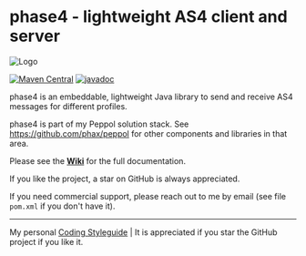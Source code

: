 # phase4 - lightweight AS4 client and server

![Logo](https://github.com/phax/phase4/blob/master/docs/logo/phase4-logo-653-180.png)

[![Maven Central](https://maven-badges.herokuapp.com/maven-central/com.helger.phase4/phase4-parent-pom/badge.svg)](https://maven-badges.herokuapp.com/maven-central/com.helger.phase4/phase4-parent-pom) 
[![javadoc](https://javadoc.io/badge2/com.helger.phase4/phase4-lib/javadoc.svg)](https://javadoc.io/doc/com.helger.phase4/phase4-lib)

phase4 is an embeddable, lightweight Java library to send and receive AS4 messages for different profiles. 

phase4 is part of my Peppol solution stack. See https://github.com/phax/peppol for other components and libraries in that area.

Please see the **[Wiki](https://github.com/phax/phase4/wiki)** for the full documentation.

If you like the project, a star on GitHub is always appreciated.

If you need commercial support, please reach out to me by email (see file `pom.xml` if you don't have it).

---

My personal [Coding Styleguide](https://github.com/phax/meta/blob/master/CodingStyleguide.md) |
It is appreciated if you star the GitHub project if you like it.